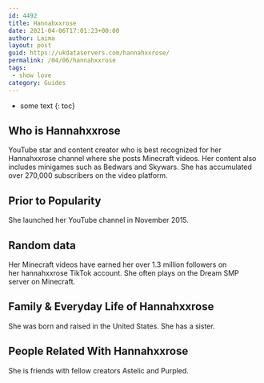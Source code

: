 ```yaml
---
id: 4492
title: Hannahxxrose
date: 2021-04-06T17:01:23+00:00
author: Laima
layout: post
guid: https://ukdataservers.com/hannahxxrose/
permalink: /04/06/hannahxxrose
tags:
 - show love
category: Guides
---
```


* some text
{: toc}


## Who is Hannahxxrose
                  
                  
                  
YouTube star and content creator who is best recognized for her Hannahxxrose channel where she posts Minecraft videos. Her content also includes minigames such as Bedwars and Skywars. She has accumulated over 270,000 subscribers on the video platform. 
                  
              
            
              
            
                
                
                
## Prior to Popularity
                  
                  
                  
She launched her YouTube channel in November 2015. 
                  
              
            
              
            
                
                
                
## Random data
                  
                  
                  
Her Minecraft videos have earned her over 1.3 million followers on her hannahxxrose TikTok account. She often plays on the Dream SMP server on Minecraft.
                  
              
            
              
            
                
                
                
## Family & Everyday Life of Hannahxxrose
                  
                  
                  
She was born and raised in the United States. She has a sister.
                  
              
            
              
            
                
                
                
## People Related With Hannahxxrose
                  
                  
                  
She is friends with fellow creators Astelic and Purpled.
                  
              
            
              
            
                
              
            
              
              
            
            
              
            
          
          
          
